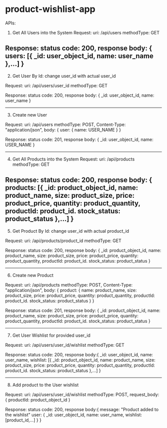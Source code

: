 # product-wishlist-app

APIs:

1) Get All Users into the System
Request:
    uri: /api/users
    methodType: GET

Response: 
    status code: 200,
    response body: {
        users: [{
            _id: user_object_id,
            name: user_name
        },...]
    }
---------------------------------------------------------------
2) Get User By Id: change user_id with actual user_id

Request:
    uri: /api/users/user_id
    methodType: GET

Response: 
    status code: 200,
    response body: {
        _id: user_object_id,
        name: user_name
    }

---------------------------------------------------------------
3) Create new User

Request:
    uri: /api/users
    methodType: POST,
    Content-Type: "application/json",
    body: {
        user: {
            name: USER_NAME
        }
    }

Response: 
    status code: 201,
    response body: {
        _id: user_object_id,
        name: USER_NAME
    }

---------------------------------------------------------------
4) Get All Products into the System
Request:
    uri: /api/products
    methodType: GET

Response: 
    status code: 200,
    response body: {
        products: [{
            _id: product_object_id,
            name: product_name,
            size: product_size,
            price: product_price,
            quantity: product_quantity,
            productId: product_id.
            stock_status: product_status
        },...]
    }
---------------------------------------------------------------
5) Get Product By Id: change user_id with actual product_id

Request:
    uri: /api/products/product_id
    methodType: GET

Response: 
    status code: 200,
    response body: {
        _id: product_object_id,
        name: product_name,
        size: product_size,
        price: product_price,
        quantity: product_quantity,
        productId: product_id.
        stock_status: product_status
    }

---------------------------------------------------------------
6) Create new Product

Request:
    uri: /api/products
    methodType: POST,
    Content-Type: "application/json",
    body: {
        product: {
            name: product_name,
            size: product_size,
            price: product_price,
            quantity: product_quantity,
            productId: product_id.
            stock_status: product_status
        }
    }

Response: 
    status code: 201,
    response body: {
        _id: product_object_id,
        name: product_name,
        size: product_size,
        price: product_price,
        quantity: product_quantity,
        productId: product_id.
        stock_status: product_status
    }

---------------------------------------------------------------
7) Get User Wishlist for provided user_id

Request:
    uri: /api/users/user_id/wishlist
    methodType: GET

Response: 
    status code: 200,
    response body:{
        _id: user_object_id,
        name: user_name,
        wishlist: [{
            _id: product_object_id,
            name: product_name,
            size: product_size,
            price: product_price,
            quantity: product_quantity,
            productId: product_id.
            stock_status: product_status
        },...]
    } 

---------------------------------------------------------------
8) Add product to the User wishlist

Request:
    uri: /api/users/user_id/wishlist
    methodType: POST,
    request_body: {
        productId: product_object_id
    }

Response: 
    status code: 200,
    response body:{
        message: "Product added to the wishlist"
        user: {
            _id: user_object_id,
            name: user_name,
            wishlist: [product_id,...]
        }
    } 